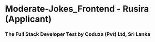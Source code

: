 # Moderate-Jokes_Frontend - Rusira (Applicant)

### The Full Stack Developer Test by Coduza (Pvt) Ltd, Sri Lanka
